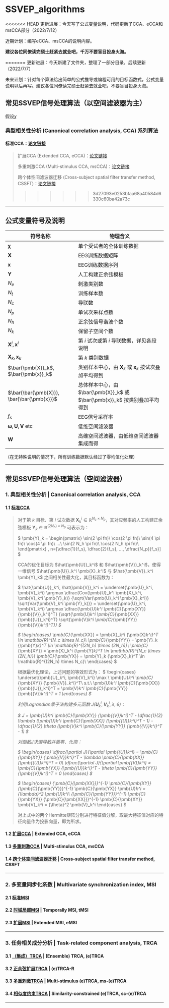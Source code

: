 # SSVEP_algorithms 
<<<<<<< HEAD
更新进展：今天写了公式变量说明，代码更新了CCA、eCCA和msCCA部分（2022/7/12）<p>
近期计划：编写eCCA、msCCA的说明内容。<p>
**建议各位同僚读完硕士赶紧去就业吧，千万不要盲目投身火海。**

=======
更新进展：今天新建了文件夹，整理了一部分目录，后续更新 （2022/7/7）<p>
未来计划：针对每个算法给出简单的公式推导或编程可用的目标函数式，公式变量说明以后再写。建议各位同僚读完硕士赶紧去就业吧，不要盲目投身火海。
## 常见SSVEP信号处理算法（以空间滤波器为主）
假设$\chi$
### 典型相关性分析 (Canonical correlation analysis, CCA) 系列算法
#### 标准CCA：[论文链接](http://ieeexplore.ieee.org/document/4203016/) <p>
>> 
> 扩展CCA (Extended CCA, eCCA)：[论文链接](http://www.pnas.org/lookup/doi/10.1073/pnas.1508080112) <p>
> 多重刺激CCA (Multi-stimulus CCA, msCCA)：[论文链接](https://ieeexplore.ieee.org/document/9006809/) <p>
> 跨个体空间滤波器迁移 (Cross-subject spatial filter transfer method, CSSFT)：[论文链接](http://iopscience.iop.org/article/10.1088/1741-2552/ac6b57) <p>
>>>>>>> 3d27093e0253bfaa68a40584d6330c60ba42a73c
***
## 公式变量符号及说明
| 符号名称 | 物理含义 |
| --- | --- |
| $\pmb{\chi}$ | 单个受试者的全体训练数据 |
| $\pmb{X}$ | EEG训练数据矩阵 |
| $\pmb{x}$ | EEG训练数据序列 |
| $\pmb{Y}$ | 人工构建正余弦模板 |
| $N_e$ | 刺激类别数 |
| $N_t$ | 训练样本数 |
| $N_c$ | 导联数 |
| $N_p$ | 单试次采样点数 |
| $N_h$ | 正余弦信号谐波个数 |
| $N_k$ | 保留子空间个数 |
| $\pmb{X}^i, \pmb{x}^i$ | 第 $i$ 试次或第 $i$ 导联数据，详见各段说明|
| $\pmb{X}_k, \pmb{x}_k$ | 第 $k$ 类别数据 |
| $\bar{\pmb{X}}_k$, $\bar{\pmb{x}}_k$ | 类别样本中心，由 $\pmb{X}_k$ 或 $\pmb{x}_k$ 按试次叠加平均得到 |
| $\bar{\bar{\pmb{X}}}, \bar{\bar{\pmb{x}}}$ | 总体样本中心，由 $\bar{\pmb{X}}_k$ 或 $\bar{\pmb{x}}_k$ 按类别叠加平均得到 |
| $f_s$ | EEG信号采样率 |
| $\pmb{\omega}, \pmb{U}, \pmb{V}$ etc | 低维空间滤波器 |
| $\pmb{W}$ | 高维空间滤波器，由低维空间滤波器集成而得 |

（在无特殊说明的情况下，所有训练数据默认经过了零均值化处理）
***
## 常见SSVEP信号处理算法（空间滤波器）
### 1. 典型相关性分析 | Canonical correlation analysis, CCA
#### 1.1 [标准CCA][CCA]
> 对于第 $k$ 目标、第 $i$ 试次数据 $\pmb{X}_k^i \in \mathbb{R}^{N_c \times N_p}$，其对应频率的人工构建正余弦模板 $\pmb{Y}_k \in \mathbb{R}^{(2N_h) \times N_p}$ 可表示为： <p>
$
 \pmb{Y}_k = 
  \begin{pmatrix}
   \sin(2 \pi fn)\\
   \cos(2 \pi fn)\\
   \sin(4 \pi fn)\\
   \cos(4 \pi fn)\\
   ...\\
   \sin(2 N_h \pi fn)\\
   \cos(2 N_h \pi fn)\\
  \end{pmatrix}
 , 
 n=[\dfrac{1}{f_s}, \dfrac{2}{f_s}, ..., \dfrac{N_p}{f_s}]
$ <p>
> CCA的优化目标为 $\hat{\pmb{U}}_k^i$ 和 $\hat{\pmb{V}}_k^i$，使得一维信号 $\hat{\pmb{U}}_k^i \pmb{X}_k^i$ 与 $\hat{\pmb{V}}_k^i \pmb{Y}_k$ 之间相关性最大化，其目标函数为： <p>
$
 \hat{\pmb{U}}_k^i, \hat{\pmb{V}}_k^i =
 \underset{\pmb{U}_k^i, \pmb{V}_k^i} \argmax 
  \dfrac{Cov(\pmb{U}_k^i \pmb{X}_k^i, \pmb{V}_k^i \pmb{Y}_k)}
        {\sqrt{Var(\pmb{U}_k^i \pmb{X}_k^i)}
         \sqrt{Var(\pmb{V}_k^i \pmb{Y}_k)}}
 = 
 \underset{\pmb{U}_k^i, \pmb{V}_k^i} \argmax
  \dfrac{\pmb{U}_k^i \pmb{C}_{\pmb{XY}} {\pmb{{V}}_k^i}^T}
       {\sqrt{\pmb{U}_k^i \pmb{C}_{\pmb{XX}} {\pmb{{U}}_k^i}^T}
        \sqrt{\pmb{V}_k^i \pmb{C}_{\pmb{YY}} {\pmb{{V}}_k^i}^T}}
$ <p>
$ 
 \begin{cases}
  \pmb{C}_{\pmb{XX}} = \pmb{X}_k^i {\pmb{X}_k^i}^T
   \in \mathbb{R}^{N_c \times N_c}\\
  \pmb{C}_{\pmb{YY}} = \pmb{Y}_k {\pmb{Y}_k}^T
   \in \mathbb{R}^{(2N_h) \times (2N_h)}\\
  \pmb{C}_{\pmb{XY}} = \pmb{X}_k^i {\pmb{Y}_k}^T
   \in \mathbb{R}^{N_c \times (2N_h)}\\
  \pmb{C}_{\pmb{YX}} = \pmb{Y}_k {\pmb{X}_k}^T
   \in \mathbb{R}^{(2N_h) \times N_c}\\
 \end{cases}
$ <p>
根据最优化理论，上述问题的等效形式为：
$
 \begin{cases}
  \underset{\pmb{U}_k^i, \pmb{V}_k^i} \max \ 
   \pmb{U}_k^i \pmb{C}_{\pmb{XY}} {\pmb{{V}}_k^i}^T\\
  s.t.\  \pmb{U}_k^i \pmb{C}_{\pmb{XX}} {\pmb{{U}}_k^i}^T = 
       \pmb{V}_k^i \pmb{C}_{\pmb{YY}} {\pmb{{V}}_k^i}^T = 1
 \end{cases}
$ <p>
利用Lagrandian乘子法构建多元函数 $J(\pmb{U}_k^i, \pmb{V}_k^i, \lambda, \theta)$：<p>
$
 J = \pmb{U}_k^i \pmb{C}_{\pmb{XY}} {\pmb{{V}}_k^i}^T - 
     \dfrac{1}{2} \lambda (\pmb{U}_k^i \pmb{C}_{\pmb{XX}} {\pmb{{U}}_k^i}^T - 1) - 
     \dfrac{1}{2} \theta (\pmb{V}_k^i \pmb{C}_{\pmb{YY}} {\pmb{{V}}_k^i}^T - 1)
$ <p>
对函数$J$求偏导数并置零、化简：<p>
$
 \begin{cases}
  \dfrac{\partial J}{\partial \pmb{{U}}_k^i} = 
   \pmb{C}_{\pmb{XY}} {\pmb{{V}}_k^i}^T - 
    \lambda \pmb{C}_{\pmb{XX}} {\pmb{{U}}_k^i}^T = 0\\
  \dfrac{\partial J}{\partial \pmb{{V}}_k^i} = 
   \pmb{C}_{\pmb{YX}} {\pmb{{U}}_k^i}^T - 
    \theta \pmb{C}_{\pmb{YY}} {\pmb{{V}}_k^i}^T = 0
 \end{cases}
$ <p>
$
 \begin{cases}
  {\pmb{C}_{\pmb{XX}}}^{-1} \pmb{C}_{\pmb{XY}} 
  {\pmb{C}_{\pmb{YY}}}^{-1} \pmb{C}_{\pmb{YX}} \pmb{U}_k^i
   = {\lambda}^2 \pmb{U}_k^i\\
  {\pmb{C}_{\pmb{YY}}}^{-1} \pmb{C}_{\pmb{YX}} 
  {\pmb{C}_{\pmb{XX}}}^{-1} \pmb{C}_{\pmb{XY}} \pmb{V}_k^i
   = {\theta}^2 \pmb{V}_k^i
 \end{cases}
$ <p>
对上式中的两个Hermitte矩阵分别进行特征值分解，取最大特征值对应的特征向量作为投影向量，即为所求。


#### 1.2 [扩展CCA][eCCA] | Extended CCA, eCCA
#### 1.3 [多重刺激CCA][msCCA] | Multi-stimulus CCA, msCCA
#### 1.4 [跨个体空间滤波器迁移][CSSFT] | Cross-subject spatial filter transfer method, CSSFT

[CCA]: http://ieeexplore.ieee.org/document/4203016/
[eCCA]: http://www.pnas.org/lookup/doi/10.1073/pnas.1508080112
[msCCA]: https://ieeexplore.ieee.org/document/9006809/
[CSSFT]: http://iopscience.iop.org/article/10.1088/1741-2552/ac6b57

***
### 2. 多变量同步化系数 | Multivariate synchronization index, MSI
#### 2.1 [标准MSI][MSI]
#### 2.2 [时域局部MSI][tMSI] | Temporally MSI, tMSI
#### 2.3 [扩展MSI][eMSI] | Extended MSI, eMSI

[MSI]: temp
[tMSI]: temp
[eMSI]: temp

***
### 3. 任务相关成分分析 | Task-related component analysis, TRCA
#### 3.1 [（集成）TRCA][TRCA] | (Ensemble) TRCA, (e)TRCA
#### 3.2 [正余弦扩展TRCA][TRCA-R] | (e)TRCA-R
#### 3.3 [多重刺激TRCA][ms-TRCA] | Multi-stimulus (e)TRCA, ms-(e)TRCA
#### 3.4 [相似度约束TRCA][sc-TRCA] | Similarity-constrained (e)TRCA, sc-(e)TRCA

[TRCA]: https://ieeexplore.ieee.org/document/7904641/
[TRCA-R]: https://ieeexplore.ieee.org/document/9006809/
[ms-TRCA]: temp
[sc-TRCA]: temp
***






